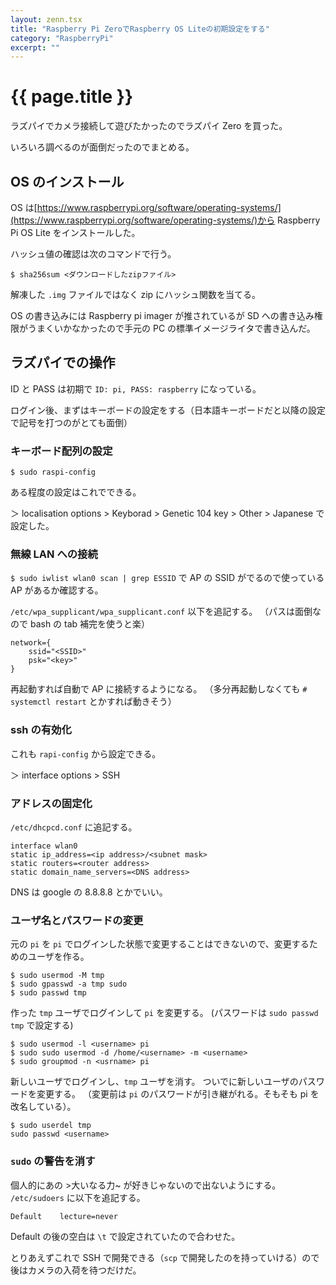 ```yaml
---
layout: zenn.tsx
title: "Raspberry Pi ZeroでRaspberry OS Liteの初期設定をする"
category: "RaspberryPi"
excerpt: ""
---
```


# {{ page.title }}

ラズパイでカメラ接続して遊びたかったのでラズパイ Zero を買った。

いろいろ調べるのが面倒だったのでまとめる。

## OS のインストール

OS は[https://www.raspberrypi.org/software/operating-systems/](https://www.raspberrypi.org/software/operating-systems/)から Raspberry Pi OS Lite をインストールした。

ハッシュ値の確認は次のコマンドで行う。

```console
$ sha256sum <ダウンロードしたzipファイル>
```

解凍した `.img` ファイルではなく zip にハッシュ関数を当てる。

OS の書き込みには Raspberry pi imager が推されているが SD への書き込み権限がうまくいかなかったので手元の PC の標準イメージライタで書き込んだ。

## ラズパイでの操作

ID と PASS は初期で `ID: pi, PASS: raspberry` になっている。

ログイン後、まずはキーボードの設定をする（日本語キーボードだと以降の設定で記号を打つのがとても面倒）

### キーボード配列の設定

```console
$ sudo raspi-config
```

ある程度の設定はこれでできる。

＞ localisation options > Keyborad > Genetic 104 key > Other > Japanese で設定した。

### 無線 LAN への接続

`$ sudo iwlist wlan0 scan | grep ESSID` で AP の SSID がでるので使っている AP があるか確認する。

`/etc/wpa_supplicant/wpa_supplicant.conf` 以下を追記する。
（パスは面倒なので bash の tab 補完を使うと楽）

```
network={
    ssid="<SSID>"
    psk="<key>"
}
```

再起動すれば自動で AP に接続するようになる。
（多分再起動しなくても `# systemctl restart` とかすれば動きそう）

### ssh の有効化

これも `rapi-config` から設定できる。

＞ interface options > SSH

### アドレスの固定化

`/etc/dhcpcd.conf` に追記する。

```
interface wlan0
static ip_address=<ip address>/<subnet mask>
static routers=<router address>
static domain_name_servers=<DNS address>
```

DNS は google の 8.8.8.8 とかでいい。

### ユーザ名とパスワードの変更

元の `pi` を `pi` でログインした状態で変更することはできないので、変更するためのユーザを作る。

```console
$ sudo usermod -M tmp
$ sudo gpasswd -a tmp sudo
$ sudo passwd tmp
```

作った `tmp` ユーザでログインして `pi` を変更する。
(パスワードは `sudo passwd tmp` で設定する)

```console
$ sudo usermod -l <username> pi
$ sudo sudo usermod -d /home/<username> -m <username>
$ sudo groupmod -n <usrname> pi
```

新しいユーザでログインし、`tmp` ユーザを消す。
ついでに新しいユーザのパスワードを変更する。
（変更前は `pi` のパスワードが引き継がれる。そもそも pi を改名している）。

```console
$ sudo userdel tmp
sudo passwd <username>
```

### `sudo` の警告を消す

個人的にあの >大いなる力~ が好きじゃないので出ないようにする。
`/etc/sudoers` に以下を追記する。

```
Default    lecture=never
```

Default の後の空白は `\t` で設定されていたので合わせた。

とりあえずこれで SSH で開発できる（`scp` で開発したのを持っていける）ので後はカメラの入荷を待つだけだ。
